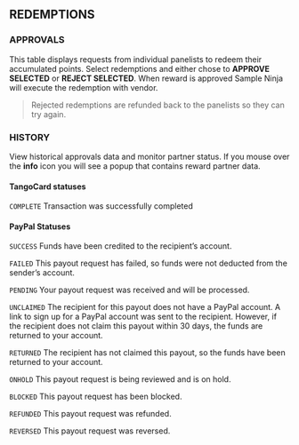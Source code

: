 ## REDEMPTIONS

### APPROVALS

This table displays requests from individual panelists to redeem their accumulated points. Select redemptions and either chose to **APPROVE SELECTED** or **REJECT SELECTED**. When reward is approved Sample Ninja will execute the redemption with vendor.

> Rejected redemptions are refunded back to the panelists so they can try again.

### HISTORY

View historical approvals data and monitor partner status. If you mouse over the **info** icon you will see a popup that contains reward partner data.

#### TangoCard statuses

```COMPLETE``` Transaction was successfully completed

#### PayPal Statuses

```SUCCESS``` Funds have been credited to the recipient’s account.

```FAILED``` This payout request has failed, so funds were not deducted from the sender’s account.

```PENDING``` Your payout request was received and will be processed.

```UNCLAIMED``` The recipient for this payout does not have a PayPal account. A link to sign up for a PayPal account was sent to the recipient. However, if the recipient does not claim this payout within 30 days, the funds are returned to your account.

```RETURNED``` The recipient has not claimed this payout, so the funds have been returned to your account.

```ONHOLD``` This payout request is being reviewed and is on hold.

```BLOCKED``` This payout request has been blocked.

```REFUNDED``` This payout request was refunded.

```REVERSED``` This payout request was reversed.
